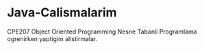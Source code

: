 # Java-Calismalarim
CPE207 Object Oriented Programming
Nesne Tabanli Programlama ogrenirken yaptigim alistirmalar.
